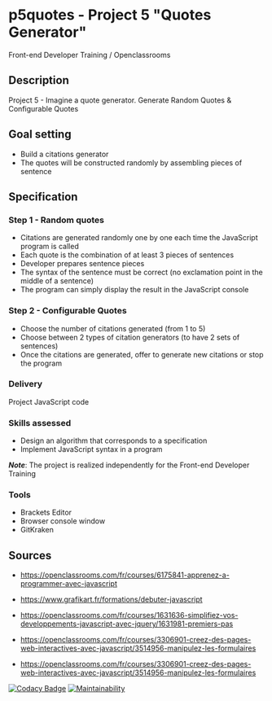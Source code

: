 # p5quotes - Project 5 "Quotes Generator"

Front-end Developer Training / Openclassrooms

## Description

Project 5 - Imagine a quote generator. Generate Random Quotes & Configurable Quotes

## Goal setting

*   Build a citations generator
*   The quotes will be constructed randomly by assembling pieces of sentence

## Specification

### Step 1 - Random quotes

*   Citations are generated randomly one by one each time the JavaScript program is called
*   Each quote is the combination of at least 3 pieces of sentences
*   Developer prepares sentence pieces
*   The syntax of the sentence must be correct (no exclamation point in the middle of a sentence)
*   The program can simply display the result in the JavaScript console

### Step 2 - Configurable Quotes

*   Choose the number of citations generated (from 1 to 5)
*   Choose between 2 types of citation generators (to have 2 sets of sentences)
*   Once the citations are generated, offer to generate new citations or stop the program

### Delivery

Project JavaScript code

### Skills assessed

*   Design an algorithm that corresponds to a specification
*   Implement JavaScript syntax in a program

***Note***: The project is realized independently for the Front-end Developer Training

### Tools

*   Brackets Editor
*   Browser console window
*   GitKraken

## Sources

*   <https://openclassrooms.com/fr/courses/6175841-apprenez-a-programmer-avec-javascript>

*   <https://www.grafikart.fr/formations/debuter-javascript>  

*   <https://openclassrooms.com/fr/courses/1631636-simplifiez-vos-developpements-javascript-avec-jquery/1631981-premiers-pas>  

*   <https://openclassrooms.com/fr/courses/3306901-creez-des-pages-web-interactives-avec-javascript/3514956-manipulez-les-formulaires>

*   <https://openclassrooms.com/fr/courses/3306901-creez-des-pages-web-interactives-avec-javascript/3514956-manipulez-les-formulaires>

[![Codacy Badge](https://api.codacy.com/project/badge/Grade/dd7d7d36576b4f3ea4467961e4986768)](https://app.codacy.com/manual/lana-rodion/p5quotes?utm_source=github.com&utm_medium=referral&utm_content=lana-rodion/p5quotes&utm_campaign=Badge_Grade_Dashboard) 
[![Maintainability](https://api.codeclimate.com/v1/badges/5438c41caa6341113227/maintainability)](https://codeclimate.com/github/lana-rodion/p5quotes/maintainability)
